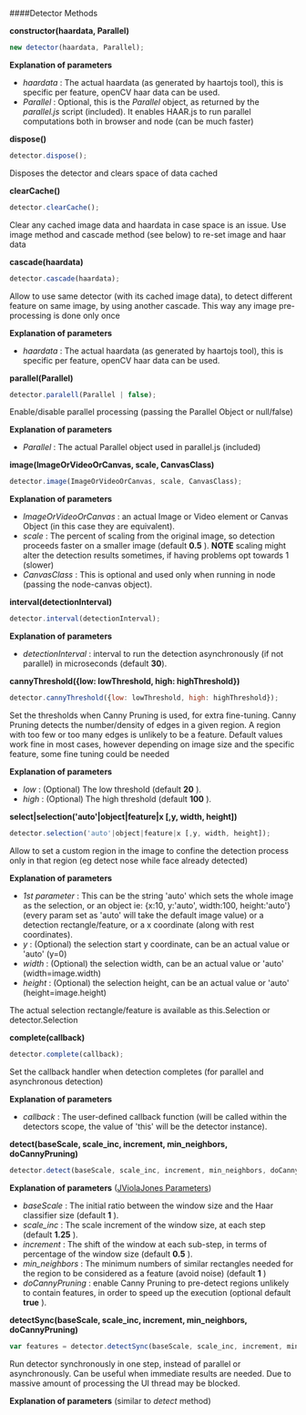 

####Detector Methods

    


__constructor(haardata, Parallel)__
```javascript
new detector(haardata, Parallel);
```

__Explanation of parameters__

* _haardata_ : The actual haardata (as generated by haartojs tool), this is specific per feature, openCV haar data can be used.
* _Parallel_ : Optional, this is the _Parallel_ object, as returned by the _parallel.js_ script (included). It enables HAAR.js to run parallel computations both in browser and node (can be much faster)
    


__dispose()__
```javascript
detector.dispose();
```

Disposes the detector and clears space of data cached
        


__clearCache()__
```javascript
detector.clearCache();
```

Clear any cached image data and haardata in case space is an issue. Use image method and cascade method (see below) to re-set image and haar data
        


__cascade(haardata)__
```javascript
detector.cascade(haardata);
```

Allow to use same detector (with its cached image data), to detect different feature on same image, by using another cascade. This way any image pre-processing is done only once

__Explanation of parameters__

* _haardata_ : The actual haardata (as generated by haartojs tool), this is specific per feature, openCV haar data can be used.
        


__parallel(Parallel)__
```javascript
detector.paralell(Parallel | false);
```

Enable/disable parallel processing (passing the Parallel Object or null/false)

__Explanation of parameters__

* _Parallel_ : The actual Parallel object used in parallel.js (included)
        


__image(ImageOrVideoOrCanvas, scale, CanvasClass)__
```javascript
detector.image(ImageOrVideoOrCanvas, scale, CanvasClass);
```

__Explanation of parameters__

* _ImageOrVideoOrCanvas_ : an actual Image or Video element or Canvas Object (in this case they are equivalent).
* _scale_ : The percent of scaling from the original image, so detection proceeds faster on a smaller image (default __0.5__ ). __NOTE__ scaling might alter the detection results sometimes, if having problems opt towards 1 (slower)
* _CanvasClass_ : This is optional and used only when running in node (passing the node-canvas object).
        


__interval(detectionInterval)__
```javascript
detector.interval(detectionInterval);
```

__Explanation of parameters__

* _detectionInterval_ : interval to run the detection asynchronously (if not parallel) in  microseconds (default __30__).
        


__cannyThreshold({low: lowThreshold, high: highThreshold})__
```javascript
detector.cannyThreshold({low: lowThreshold, high: highThreshold});
```

Set the thresholds when Canny Pruning is used, for extra fine-tuning. 
Canny Pruning detects the number/density of edges in a given region. A region with too few or too many edges is unlikely to be a feature. 
Default values work fine in most cases, however depending on image size and the specific feature, some fine tuning could be needed

__Explanation of parameters__

* _low_ : (Optional) The low threshold (default __20__ ).
* _high_ : (Optional) The high threshold (default __100__ ).
        


__select|selection('auto'|object|feature|x [,y, width, height])__
```javascript
detector.selection('auto'|object|feature|x [,y, width, height]);
```

Allow to set a custom region in the image to confine the detection process only in that region (eg detect nose while face already detected)

__Explanation of parameters__

* _1st parameter_ : This can be the string 'auto' which sets the whole image as the selection, or an object ie: {x:10, y:'auto', width:100, height:'auto'} (every param set as 'auto' will take the default image value) or a detection rectangle/feature, or a x coordinate (along with rest coordinates).
* _y_ : (Optional) the selection start y coordinate, can be an actual value or 'auto' (y=0)
* _width_ : (Optional) the selection width, can be an actual value or 'auto' (width=image.width)
* _height_ : (Optional) the selection height, can be an actual value or 'auto' (height=image.height)

The actual selection rectangle/feature is available as this.Selection or detector.Selection
        


__complete(callback)__
```javascript
detector.complete(callback);
```

Set the callback handler when detection completes (for parallel and asynchronous detection)

__Explanation of parameters__

* _callback_ : The user-defined callback function (will be called within the detectors scope, the value of 'this' will be the detector instance).
        


__detect(baseScale, scale_inc, increment, min_neighbors, doCannyPruning)__
```javascript
detector.detect(baseScale, scale_inc, increment, min_neighbors, doCannyPruning);
```

__Explanation of parameters__ ([JViolaJones Parameters](http://code.google.com/p/jviolajones/wiki/Parameters))

* *baseScale* : The initial ratio between the window size and the Haar classifier size (default __1__ ).
* *scale_inc* : The scale increment of the window size, at each step (default __1.25__ ).
* *increment* : The shift of the window at each sub-step, in terms of percentage of the window size (default __0.5__ ).
* *min_neighbors* : The minimum numbers of similar rectangles needed for the region to be considered as a feature (avoid noise) (default __1__ )
* *doCannyPruning* : enable Canny Pruning to pre-detect regions unlikely to contain features, in order to speed up the execution (optional default __true__ ). 
        


__detectSync(baseScale, scale_inc, increment, min_neighbors, doCannyPruning)__
```javascript
var features = detector.detectSync(baseScale, scale_inc, increment, min_neighbors, doCannyPruning);
```

Run detector synchronously in one step, instead of parallel or asynchronously. Can be useful when immediate results are needed. Due to massive amount of processing the UI thread may be blocked.

__Explanation of parameters__ (similar to *detect* method)

        